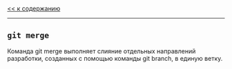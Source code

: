 [<< к содержанию](./../readme.md)

---

## `git merge`

Команда git merge выполняет слияние отдельных направлений разработки, созданных с помощью команды git branch, в единую ветку.